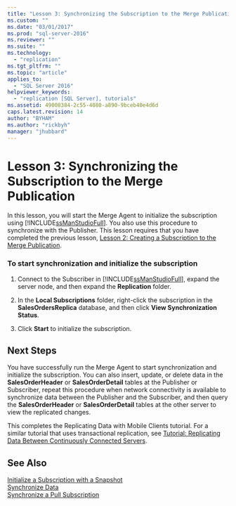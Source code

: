 ```yaml
---
title: "Lesson 3: Synchronizing the Subscription to the Merge Publication | Microsoft Docs"
ms.custom: ""
ms.date: "03/01/2017"
ms.prod: "sql-server-2016"
ms.reviewer: ""
ms.suite: ""
ms.technology: 
  - "replication"
ms.tgt_pltfrm: ""
ms.topic: "article"
applies_to: 
  - "SQL Server 2016"
helpviewer_keywords: 
  - "replication [SQL Server], tutorials"
ms.assetid: 49008384-2c55-4080-a890-9bceb40e4d6d
caps.latest.revision: 14
author: "BYHAM"
ms.author: "rickbyh"
manager: "jhubbard"
---
```

# Lesson 3: Synchronizing the Subscription to the Merge Publication
In this lesson, you will start the Merge Agent to initialize the subscription using [!INCLUDE[ssManStudioFull](../../includes/ssmanstudiofull-md.md)]. You also use this procedure to synchronize with the Publisher. This lesson requires that you have completed the previous lesson, [Lesson 2: Creating a Subscription to the Merge Publication](../../relational-databases/replication/lesson-2-creating-a-subscription-to-the-merge-publication.md).  
  
### To start synchronization and initialize the subscription  
  
1.  Connect to the Subscriber in [!INCLUDE[ssManStudioFull](../../includes/ssmanstudiofull-md.md)], expand the server node, and then expand the **Replication** folder.  
  
2.  In the **Local Subscriptions** folder, right-click the subscription in the **SalesOrdersReplica** database, and then click **View Synchronization Status**.  
  
3.  Click **Start** to initialize the subscription.  
  
## Next Steps  
You have successfully run the Merge Agent to start synchronization and initialize the subscription. You can also insert, update, or delete data in the **SalesOrderHeader** or **SalesOrderDetail** tables at the Publisher or Subscriber, repeat this procedure when network connectivity is available to synchronize data between the Publisher and the Subscriber, and then query the **SalesOrderHeader** or **SalesOrderDetail** tables at the other server to view the replicated changes.  
  
This completes the Replicating Data with Mobile Clients tutorial. For a similar tutorial that uses transactional replication, see [Tutorial: Replicating Data Between Continuously Connected Servers](../../relational-databases/replication/tutorial-replicating-data-between-continuously-connected-servers.md).  
  
## See Also  
[Initialize a Subscription with a Snapshot](../../relational-databases/replication/initialize-a-subscription-with-a-snapshot.md)  
[Synchronize Data](../../relational-databases/replication/synchronize-data.md)  
[Synchronize a Pull Subscription](../../relational-databases/replication/synchronize-a-pull-subscription.md)  
  
  
  
